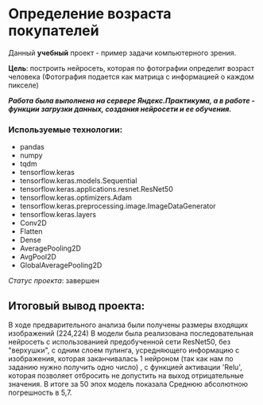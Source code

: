 # Определение возраста покупателей

Данный **учебный** проект - пример задачи компьютерного зрения. 

**Цель**: построить нейросеть, которая по фотографии определит возраст человека (Фотография подается как матрица с информацией о каждом пикселе)

***Работа была выполнена на сервере Яндекс.Практикума, а в работе - функции загрузки данных, создания нейросети и ее обучения.***


### Используемые технологии:

* pandas
* numpy
* tqdm
* tensorflow.keras
* tensorflow.keras.models.Sequential
* tensorflow.keras.applications.resnet.ResNet50
* tensorflow.keras.optimizers.Adam
* tensorflow.keras.preprocessing.image.ImageDataGenerator
* tensorflow.keras.layers
 * Conv2D 
 * Flatten 
 * Dense
 * AveragePooling2D
 * AvgPool2D 
 * GlobalAveragePooling2D

*Статус проекта*: завершен

## Итоговый вывод проекта: 

В ходе предварительного анализа были получены размеры входящих изображений (224,224)
В модели была реализована последовательная нейросеть с использованией предобученной сети ResNet50, без "верхушки", с одним слоем пулинга, усредняющего информацию с изображения, которая заканчивалась 1 нейроном (так как нам по заданию нужно получить одно число) , с функцией активации 'Relu', которая позволяет отбросить не допустить на выход отрицательные значения. В итоге за 50 эпох модель показала Среднюю абсолютною погрешность в 5,7.
